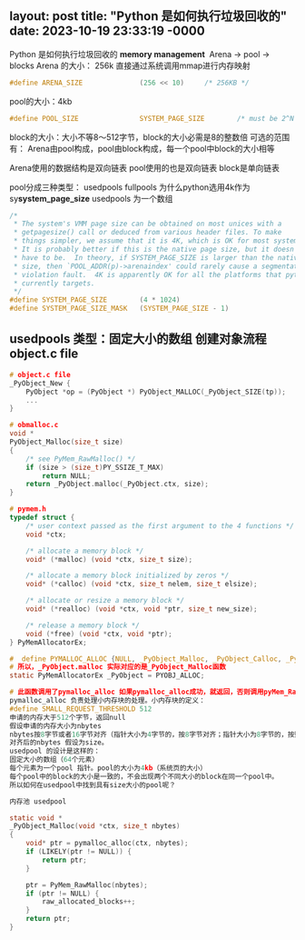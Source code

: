 layout: post
title: "Python 是如何执行垃圾回收的"
date: 2023-10-19 23:33:19 -0000
---

Python 是如何执行垃圾回收的
**memory management**
![]()
Arena -\> pool -\> blocks
Arena 的大小： 256k 直接通过系统调用mmap进行内存映射
```c
#define ARENA_SIZE              (256 << 10)     /* 256KB */
```
pool的大小：4kb
```c
#define POOL_SIZE               SYSTEM_PAGE_SIZE        /* must be 2^N */
```
block的大小：大小不等8～512字节，block的大小必需是8的整数倍
可选的范围有：
Arena由pool构成，pool由block构成，每一个pool中block的大小相等

Arena使用的数据结构是双向链表
pool使用的也是双向链表
block是单向链表

pool分成三种类型：
usedpools
fullpools
为什么python选用4k作为sy**system\_page\_size**
usedpools 为一个数组


```c
/*
 * The system's VMM page size can be obtained on most unices with a
 * getpagesize() call or deduced from various header files. To make
 * things simpler, we assume that it is 4K, which is OK for most systems.
 * It is probably better if this is the native page size, but it doesn't
 * have to be.  In theory, if SYSTEM_PAGE_SIZE is larger than the native page
 * size, then `POOL_ADDR(p)->arenaindex' could rarely cause a segmentation
 * violation fault.  4K is apparently OK for all the platforms that python
 * currently targets.
 */
#define SYSTEM_PAGE_SIZE        (4 * 1024)
#define SYSTEM_PAGE_SIZE_MASK   (SYSTEM_PAGE_SIZE - 1) 
```

usedpools 类型：固定大小的数组
**创建对象流程**
object.c file
---- 
```c
# object.c file
_PyObject_New {
	PyObject *op = (PyObject *) PyObject_MALLOC(_PyObject_SIZE(tp));
    ...
}

# obmalloc.c
void *
PyObject_Malloc(size_t size)
{
    /* see PyMem_RawMalloc() */
    if (size > (size_t)PY_SSIZE_T_MAX)
        return NULL;
    return _PyObject.malloc(_PyObject.ctx, size);
}


```
 
```c
# pymem.h
typedef struct {
    /* user context passed as the first argument to the 4 functions */
    void *ctx;

    /* allocate a memory block */
    void* (*malloc) (void *ctx, size_t size);

    /* allocate a memory block initialized by zeros */
    void* (*calloc) (void *ctx, size_t nelem, size_t elsize);

    /* allocate or resize a memory block */
    void* (*realloc) (void *ctx, void *ptr, size_t new_size);

    /* release a memory block */
    void (*free) (void *ctx, void *ptr);
} PyMemAllocatorEx;

#  define PYMALLOC_ALLOC {NULL, _PyObject_Malloc, _PyObject_Calloc, _PyObject_Realloc, _PyObject_Free}
# 所以，_PyObject.malloc 实际对应的是_PyObject_Malloc函数
static PyMemAllocatorEx _PyObject = PYOBJ_ALLOC;

# 此函数调用了pymalloc_alloc 如果pymalloc_alloc成功，就返回，否则调用pyMem_RawMalloc函数。
pymalloc_alloc 负责处理小内存块的处理。小内存块的定义：
#define SMALL_REQUEST_THRESHOLD 512
申请的内存大于512个字节，返回null
假设申请的内存大小为nbytes 
nbytes按8字节或者16字节对齐（指针大小为4字节的，按8字节对齐；指针大小为8字节的，按照16字节对齐）
对齐后的nbytes 假设为size。
usedpool 的设计是这样的：
固定大小的数组（64个元素）
每个元素为一个pool 指针。pool的大小为4kb（系统页的大小）
每个pool中的block的大小是一致的，不会出现两个不同大小的block在同一个pool中。
所以如何在usedpool中找到具有size大小的pool呢？

内存池 usedpool

static void *
_PyObject_Malloc(void *ctx, size_t nbytes)
{
    void* ptr = pymalloc_alloc(ctx, nbytes);
    if (LIKELY(ptr != NULL)) {
        return ptr;
    }

    ptr = PyMem_RawMalloc(nbytes);
    if (ptr != NULL) {
        raw_allocated_blocks++;
    }
    return ptr;
}





```


